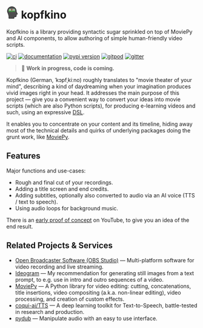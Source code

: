 # ![Logo](https://github.com/jhermann/kopfkino/blob/main/assets/img/logo-32px.png?raw=true) kopfkino

Kopfkino is a library providing syntactic sugar sprinkled on top of MoviePy and AI components, to allow authoring of simple human-friendly video scripts.

[![ci](https://github.com/jhermann/kopfkino/workflows/ci/badge.svg)](https://github.com/jhermann/kopfkino/actions?query=workflow%3Aci)
[![documentation](https://img.shields.io/badge/docs-mkdocs%20material-blue.svg?style=flat)](https://jhermann.github.io/kopfkino/)
[![pypi version](https://img.shields.io/pypi/v/kopfkino.svg)](https://pypi.org/project/kopfkino/)
[![gitpod](https://img.shields.io/badge/gitpod-workspace-blue.svg?style=flat)](https://gitpod.io/#https://github.com/jhermann/kopfkino)
[![gitter](https://badges.gitter.im/join%20chat.svg)](https://gitter.im/kopfkino/community)

> 🚧 **Work in progress, code is coming.**

Kopfkino (German, ˈkɔpfˌkiːno) roughly translates to "movie theater of your mind", describing a kind of daydreaming when your imagination produces vivid images right in your head. It addresses the main purpose of this project — give you a convenient way to convert your ideas into movie scripts (which are also Python scripts), for producing e-learning videos and such, using an expressive [DSL](https://en.wikipedia.org/wiki/Domain-specific_language).

It enables you to concentrate on your content and its timeline, hiding away most of the technical details and quirks of underlying packages doing the grunt work, like [MoviePy](https://pypi.org/project/moviepy/).

## Features

Major functions and use-cases:
 * Rough and final cut of your recordings.
 * Adding a title screen and end credits.
 * Adding subtitles, optionally also converted to audio via an AI voice (TTS / text to speech).
 * Using audio loops for background music.

 There is an [early proof of concept](https://youtu.be/ZAGDNwk7Bd8?si=2dRlIfLR_fYQENB9) on YouTube, to give you an idea of the end result.


 ## Related Projects & Services
  * [Open Broadcaster Software (OBS Studio)](https://obsproject.com/) — Multi-platform software for video recording and live streaming.
  * [Ideogram](https://ideogram.ai/) — My recommendation for generating still images from a text prompt, to e.g. use in intro and outro sequences of a video.
  * [MoviePy](https://pypi.org/project/moviepy/) — A Python library for video editing: cutting, concatenations, title insertions, video compositing (a.k.a. non-linear editing), video processing, and creation of custom effects.
  * [coqui-ai/TTS](https://github.com/coqui-ai/TTS) — A deep learning toolkit for Text-to-Speech, battle-tested in research and production.
  * [pydub](https://pypi.org/project/pydub/) — Manipulate audio with an easy to use interface.

